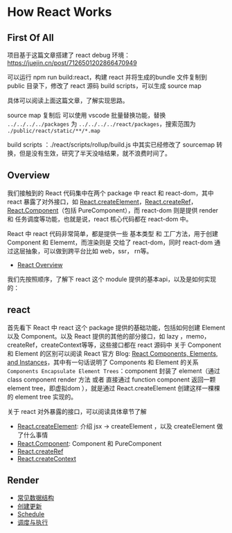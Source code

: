 # How React Works

## First Of All

项目基于这篇文章搭建了 react debug 环境： https://juejin.cn/post/7126501202866470949

可以运行 npm run build:react，构建 react 并将生成的bundle 文件复制到 public 目录下，修改了 react 源码 build scripts，可以生成 source map

具体可以阅读上面这篇文章，了解实现思路。

source map 复制后 可以使用 vscode 批量替换功能，替换 `../../../../packages` 为 `../../../../react/packages`，搜索范围为 `./public/react/static/**/*.map`

build scripts ：./react/scripts/rollup/build.js 中其实已经修改了 sourcemap 转换，但是没有生效，研究了半天没啥结果，就不浪费时间了。

## Overview

我们接触到的 React 代码集中在两个 package 中 react 和 react-dom，其中 react 暴露了对外接口，如 [React.createElement](./articles/React.createElement.md)，[React.createRef](./articles/React.createRef.md)，[React.Component](./articles/React.Component.md)（包括 PureComponent），而 react-dom 则是提供 render 和 任务调度等功能，也就是说，react 核心代码都在 react-dom 中。

React 中 react 代码非常简单，都是提供一些 基本类型 和 工厂方法，用于创建 Component 和 Elememt，而渲染则是 交给了 react-dom，同时 react-dom 通过这层抽象，可以做到跨平台比如 web，ssr， rn等。

* [React Overview](./articles/overview.md)

我们先按照顺序，了解下 react 这个 module 提供的基本api，以及是如何实现的：

## react

首先看下 React 中  react 这个 package 提供的基础功能，包括如何创建 Element 以及 Component。以及 React 提供的其他的部分接口，如 lazy ，memo，createRef，createContext等等，这些接口都在 react 源码中
关于 Component 和 Element 的区别可以阅读 React 官方 Blog: [React Components, Elements, and Instances](https://reactjs.org/blog/2015/12/18/react-components-elements-and-instances.html)，其中有一句话说明了 Components 和 Element  的关系 `Components Encapsulate Element Trees`：component 封装了 element（通过 class component render 方法 或者 直接通过 function component 返回一颗 element tree，即虚拟dom ），就是通过 React.createElement 创建这样一棵棵的 element tree 实现的。

关于 react 对外暴露的接口，可以阅读具体章节了解

* [React.createElement](./articles/React.createElement.md): 介绍 jsx -> createElement ，以及 createElement 做了什么事情
* [React.Component](./articles/React.Component.md): Component 和 PureComponent
* [React.createRef](./articles/React.createRef.md)
* [React.createContext](./articles/React.createContext.md)

## Render

* [常见数据结构](./articles/struct.md)
* [创建更新](./articles/scheduleWork.md)
* [Schedule](./articles/Scheduler.md)
* [调度与执行](./articles/Fiber.md)
